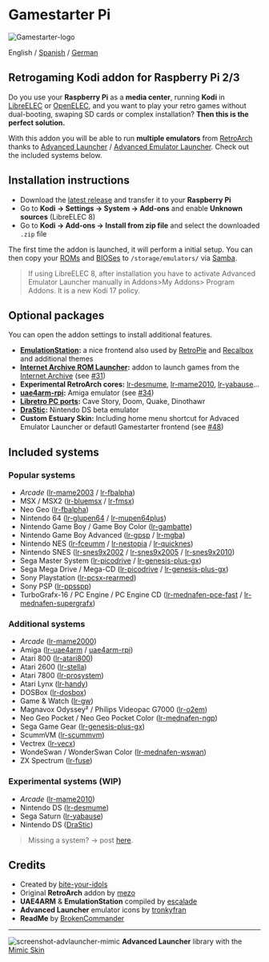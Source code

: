 # Gamestarter Pi
![Gamestarter-logo](https://github.com/bite-your-idols/gamestarter/raw/master/assets/gamestarter-logo-dark.jpg)

English / [Spanish](https://github.com/bite-your-idols/gamestarter/blob/master/README-ES.md) / [German](https://github.com/bite-your-idols/gamestarter/blob/master/README-DE.md)

## Retrogaming Kodi addon for Raspberry Pi 2/3
Do you use your **Raspberry Pi** as a **media center**, running **Kodi** in [LibreELEC](https://libreelec.tv/) or [OpenELEC](http://openelec.tv/), and you want to play your retro games without dual-booting, swaping SD cards or complex installation? **Then this is the perfect solution.**

With this addon you will be able to run **multiple emulators** from [RetroArch](http://libretro.com/) thanks to [Advanced Launcher](http://forum.kodi.tv/showthread.php?tid=85724) / [Advanced Emulator Launcher](http://forum.kodi.tv/showthread.php?tid=287826). Check out the included systems below.

## Installation instructions
- Download the [latest release](https://github.com/bite-your-idols/Gamestarter-Pi/releases/latest) and transfer it to your **Raspberry Pi**
- Go to **Kodi → Settings → System → Add-ons** and enable **Unknown sources** (LibreELEC 8)
- Go to **Kodi → Add-ons → Install from zip file** and select the downloaded `.zip` file

The first time the addon is launched, it will perform a initial setup. You can then copy your [ROMs](https://github.com/libretro/Lakka/wiki/ROMs) and [BIOSes](https://github.com/libretro/Lakka/wiki/BIOSes) to `/storage/emulators/` via [Samba](https://wiki.libreelec.tv/index.php?title=Accessing_LibreELEC#tab=Samba_2FSMB).

>If using LibreELEC 8, after installation you have to activate Advanced Emulator Launcher manually in Addons>My Addons> Program Addons. It is a new Kodi 17 policy.


## Optional packages
You can open the addon settings to install additional features.
- **[EmulationStation](http://emulationstation.org/):** a nice frontend also used by [RetroPie](https://retropie.org.uk/) and [Recalbox](https://recalbox.com/) and additional themes
- **[Internet Archive ROM Launcher](https://github.com/zach-morris/plugin.program.iarl/wiki):** addon to launch games from the [Internet Archive](https://archive.org/) (see [#31](https://github.com/bite-your-idols/Gamestarter-Pi/issues/31))
- **Experimental RetroArch cores:** [lr-desmume](https://github.com/libretro/desmume), [lr-mame2010](https://github.com/libretro/mame2010-libretro), [lr-yabause](https://github.com/libretro/yabause)...
- **[uae4arm-rpi](https://github.com/Chips-fr/uae4arm-rpi):** Amiga emulator (see [#34](https://github.com/bite-your-idols/Gamestarter-Pi/issues/34))
- **[Libretro PC ports](https://buildbot.libretro.com/assets/cores/):** Cave Story, Doom, Quake, Dinothawr
- **[DraStic](https://www.raspberrypi.org/forums/viewtopic.php?t=170820&p=1104991):** Nintendo DS beta emulator
- **Custom Estuary Skin:** Including home menu shortcut for Advaced Emulator Launcher or defautl Gamestarter frontend (see [#48](https://github.com/bite-your-idols/Gamestarter-Pi/issues/48))


## Included systems
### Popular systems
- *Arcade* ([lr-mame2003](https://github.com/libretro/mame2003-libretro) / [lr-fbalpha](https://github.com/libretro/fbalpha))
- MSX / MSX2 ([lr-bluemsx](https://github.com/libretro/blueMSX-libretro) / [lr-fmsx](https://github.com/libretro/fmsx-libretro))
- Neo Geo ([lr-fbalpha](https://github.com/libretro/fbalpha))
- Nintendo 64 ([lr-glupen64](https://github.com/GLupeN64/GLupeN64) / [lr-mupen64plus](https://github.com/libretro/mupen64plus-libretro))
- Nintendo Game Boy / Game Boy Color ([lr-gambatte](https://github.com/libretro/Gambatte-libretro))
- Nintendo Game Boy Advanced ([lr-gpsp](https://github.com/libretro/gpsp) / [lr-mgba](https://github.com/libretro/mgba))
- Nintendo NES ([lr-fceumm](https://github.com/libretro/libretro-fceumm) / [lr-nestopia](https://github.com/libretro/nestopia) / [lr-quicknes](https://github.com/libretro/QuickNES_Core))
- Nintendo SNES ([lr-snes9x2002](https://github.com/libretro/snes9x2002) / [lr-snes9x2005](https://github.com/libretro/snes9x2005) / [lr-snes9x2010](https://github.com/libretro/snes9x2010))
- Sega Master System ([lr-picodrive](https://github.com/libretro/picodrive) / [lr-genesis-plus-gx](https://github.com/libretro/Genesis-Plus-GX))
- Sega Mega Drive / Mega-CD ([lr-picodrive](https://github.com/libretro/picodrive) / [lr-genesis-plus-gx](https://github.com/libretro/Genesis-Plus-GX))
- Sony Playstation ([lr-pcsx-rearmed](https://github.com/libretro/pcsx_rearmed))
- Sony PSP ([lr-ppsspp](https://github.com/libretro/libretro-ppsspp))
- TurboGrafx-16 / PC Engine / PC Engine CD ([lr-mednafen-pce-fast](https://github.com/libretro/beetle-pce-fast-libretro) / [lr-mednafen-supergrafx](https://github.com/libretro/beetle-supergrafx-libretro))

### Additional systems
- *Arcade* ([lr-mame2000](https://github.com/libretro/mame2000-libretro))
- Amiga ([lr-uae4arm](https://github.com/r-type/uae4arm-libretro) / [uae4arm-rpi](https://github.com/Chips-fr/uae4arm-rpi))
- Atari 800 ([lr-atari800](https://github.com/r-type/libretro-atari800))
- Atari 2600 ([lr-stella](https://github.com/libretro/stella-libretro))
- Atari 7800 ([lr-prosystem](https://github.com/libretro/prosystem-libretro))
- Atari Lynx ([lr-handy](https://github.com/libretro/libretro-handy))
- DOSBox ([lr-dosbox](https://github.com/libretro/dosbox-libretro))
- Game & Watch ([lr-gw](https://github.com/libretro/gw-libretro))
- Magnavox Odyssey² / Philips Videopac G7000 ([lr-o2em](https://github.com/libretro/libretro-o2em))
- Neo Geo Pocket / Neo Geo Pocket Color ([lr-mednafen-ngp](https://github.com/libretro/beetle-ngp-libretro))
- Sega Game Gear ([lr-genesis-plus-gx](https://github.com/libretro/Genesis-Plus-GX))
- ScummVM ([lr-scummvm](https://github.com/libretro/scummvm))
- Vectrex ([lr-vecx](https://github.com/libretro/libretro-vecx))
- WondeSwan / WonderSwan Color ([lr-mednafen-wswan](https://github.com/libretro/beetle-wswan-libretro))
- ZX Spectrum ([lr-fuse](https://github.com/libretro/fuse-libretro))

### Experimental systems (WIP)
- *Arcade* ([lr-mame2010](https://github.com/libretro/mame2010-libretro))
- Nintendo DS ([lr-desmume](https://github.com/libretro/desmume))
- Sega Saturn ([lr-yabause](https://github.com/libretro/yabause))
- Nintendo DS ([DraStic](https://www.raspberrypi.org/forums/viewtopic.php?t=170820&p=1104991))

>Missing a system? -> post [here](https://github.com/bite-your-idols/Gamestarter-Pi/issues/35).


## Credits
- Created by [bite-your-idols](https://github.com/bite-your-idols)
- Original **RetroArch** addon by [mezo](http://openelec.tv/forum/128-addons/72972-retroarch-addon-arm-rpi)
- **UAE4ARM** & **EmulationStation** compiled by [escalade](https://forum.libreelec.tv/thread-302.html)
- **Advanced Launcher** emulator icons by [tronkyfran](https://github.com/HerbFargus/es-theme-tronkyfran)
- **ReadMe** by [BrokenCommander](https://github.com/BrokenCommander)

---

![screenshot-advlauncher-mimic](https://github.com/bite-your-idols/Gamestarter-Pi/raw/master/assets/screenshot-gamestarter-advlauncher-mimic.png)
**Advanced Launcher** library with the [Mimic Skin](http://kodi.wiki/view/Add-on:mimic)
